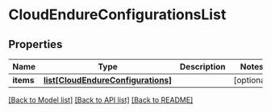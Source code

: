 # CloudEndureConfigurationsList

## Properties
Name | Type | Description | Notes
------------ | ------------- | ------------- | -------------
**items** | [**list[CloudEndureConfigurations]**](CloudEndureConfigurations.md) |  | [optional]

[[Back to Model list]](API_README.md#documentation-for-models) [[Back to API list]](API_README.md#documentation-for-api-endpoints) [[Back to README]](API_README.md)

